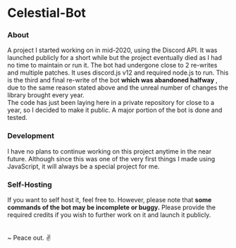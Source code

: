 # Celestial-Bot
<h3> About </h3>
<p> A project I started working on in mid-2020, using the Discord API. It was launched publicly for a short while but the project eventually died as I had no time to maintain or run it. 
The bot had undergone close to 2 re-writes and multiple patches. It uses discord.js v12 and required node.js to run. This is the third and final re-write of the bot <b> which was abandoned halfway </b>, due to the same reason stated above and the unreal number of changes the library brought every year. 
<br> 
The code has just been laying here in a private repository for close to a year, so I decided to make it public. A major portion of the bot is done and tested.
<br>
<h3> Development </h3> 
I have no plans to continue working on this project anytime in the near future. Although since this was one of the very first things I made using JavaScript, it will always be a special project for me. 
<br> 
<h3> Self-Hosting </h3> 
If you want to self host it, feel free to. However, please note that <b>some commands of the bot may be incomplete or buggy.</b> Please provide the required credits if you wish to further work on it and launch it publicly. 
<br> 
<br>
<br>
~ Peace out. ✌️
